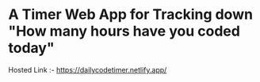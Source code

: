 # A Timer Web App for Tracking down "How many hours have you coded today"

Hosted Link :- https://dailycodetimer.netlify.app/
